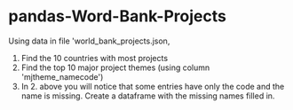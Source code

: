 # pandas-Word-Bank-Projects
Using data in file 'world_bank_projects.json,
1. Find the 10 countries with most projects
2. Find the top 10 major project themes (using column 'mjtheme_namecode')
3. In 2. above you will notice that some entries have only the code and the name is missing. Create a dataframe with the missing names filled in.
